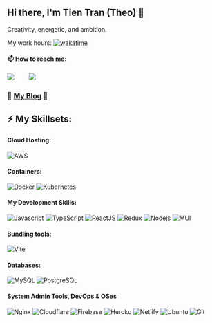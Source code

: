 ## Hi there, I'm Tien Tran (Theo)  👋 

Creativity, energetic, and ambition.

My work hours:
[![wakatime](https://wakatime.com/badge/user/ceac8d66-9e86-458e-a47f-ca8b2a7a7bc6.svg)](https://wakatime.com/@ceac8d66-9e86-458e-a47f-ca8b2a7a7bc6)

#### 📫 How to reach me:
<a style="margin-right: 30px" href="https://www.linkedin.com/in/trngtien/"><img src="https://img.shields.io/badge/linkedin-%230077B5.svg?&style=for-the-badge&logo=linkedin&logoColor=white" /></a>
<a style="margin-right: 30px" href="mailto:ngoctien27122001@gmail.com"><img src="https://img.shields.io/badge/gmail-%23D14836.svg?&style=for-the-badge&logo=gmail&logoColor=white&color=ec4135" /></a>

### 📖 [My Blog](https://tnt2712.notion.site/87a52627c0c54b0c92298e9d184dfc67?v=85ec639e23a04dd0b5ef14d236b1e554&pvs=4) 📝

## ⚡ My Skillsets:

#### Cloud Hosting:
![AWS](https://img.shields.io/badge/Amazon_AWS-FF9900?style=flat-square&logo=amazonaws&logoColor=black)

#### Containers:
![Docker](https://img.shields.io/badge/-Docker-46a2f1?style=flat-square&logo=docker&logoColor=white)
![Kubernetes](https://img.shields.io/badge/-Kubernetes-326ce5?style=flat-square&logo=kubernetes&logoColor=white)

#### My Development Skills:
![Javascript](https://img.shields.io/badge/JavaScript-323330?style=flat-square&logo=javascript&logoColor=F7DF1E)
![TypeScript](https://img.shields.io/badge/TypeScript-007ACC?style=flat-square&logo=typescript&logoColor=white)
![ReactJS](https://img.shields.io/badge/React-20232A?style=flat-square&logo=react&logoColor=61DAFB)
![Redux](https://img.shields.io/badge/Redux-593D88?style=flat-square&logo=redux&logoColor=white)
![Nodejs](https://img.shields.io/badge/Node.js-43853D.svg?style=flat-square&logo=node.js&logoColor=white)
![MUI](https://img.shields.io/badge/-MUI-1572B6?style=flat-square&logo=MUI&color=white)

#### Bundling tools:
![Vite](https://img.shields.io/badge/Vite-A454FE?style=flat-square&logo=vite&logoColor=FBCA22)

#### Databases:
![MySQL](https://img.shields.io/badge/-MySQL-F29111?style=flat-square&logo=MySQL&logoColor=white&color=blue)
![PostgreSQL](https://img.shields.io/badge/PostgreSQL-07405e.svg?logo=PostgreSQL&logoColor=white)

#### System Admin Tools, DevOps & OSes
![Nginx](https://img.shields.io/badge/nginx-%23009639.svg?style=flat-square&logo=nginx&logoColor=white)
![Cloudflare](https://img.shields.io/badge/Cloudflare-F38020?style=flat-square&logo=Cloudflare&logoColor=white)
![Firebase](https://img.shields.io/badge/firebase-%23039BE5.svg?style=flat-square&logo=firebase)
![Heroku](https://img.shields.io/badge/Heroku-430098?style=flat-square&logo=heroku&logoColor=white) 
![Netlify](https://img.shields.io/badge/Netlify-00C7B7?style=flat-square&logo=netlify&logoColor=00C7B7&color=white)
![Ubuntu](https://img.shields.io/badge/Ubuntu-E95420?style=flat-square&logo=ubuntu&logoColor=white)
![Git](https://img.shields.io/badge/Git-E44C30?style=flat-square&logo=git&logoColor=white) 



